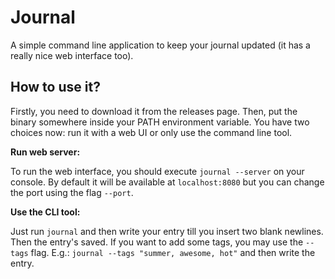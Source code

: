# Journal

A simple command line application to keep your journal updated (it has a really nice web interface too).

## How to use it?

Firstly, you need to download it from the releases page. Then, put the binary somewhere inside your PATH environment variable. You have two choices now: run it with a web UI or only use the command line tool.

**Run web server:**

To run the web interface, you should execute ```journal --server``` on your console. By default it will be available at ```localhost:8080``` but you can change the port using the flag ```--port```.

**Use the CLI tool:**

Just run ```journal``` and then write your entry till you insert two blank newlines. Then the entry's saved. If you want to add some tags, you may use the ```--tags``` flag. E.g.: ```journal --tags "summer, awesome, hot"``` and then write the entry.
